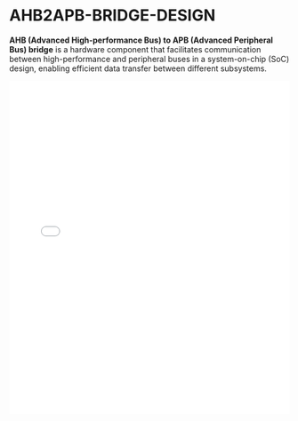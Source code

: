 # AHB2APB-BRIDGE-DESIGN
<b>AHB (Advanced High-performance Bus) to APB (Advanced Peripheral Bus) bridge</b> is a hardware component that facilitates communication between high-performance and peripheral buses in a system-on-chip (SoC) design, enabling efficient data transfer between different subsystems.

<embed src="file:///C:/Users/diksh/Downloads/AHB2APB%20BRIDGE%20DESIGN.pdf" type="application/pdf" width="100%" height="600px" />

